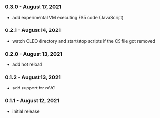 ### 0.3.0 - August 17, 2021

- add experimental VM executing ES5 code (JavaScript)

### 0.2.1 - August 14, 2021

- watch CLEO directory and start/stop scripts if the CS file got removed

### 0.2.0 - August 13, 2021

- add hot reload

### 0.1.2 - August 13, 2021

- add support for reVC

### 0.1.1 - August 12, 2021

- initial release
